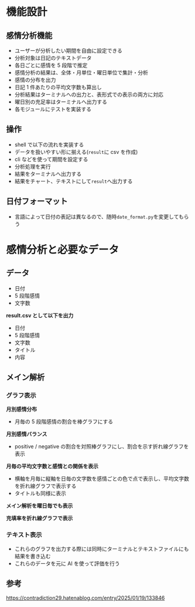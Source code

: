 # 機能設計

## 感情分析機能

- ユーザーが分析したい期間を自由に設定できる
- 分析対象は日記のテキストデータ
- 各日ごとに感情を 5 段階で推定
- 感情分析の結果は、全体・月単位・曜日単位で集計・分析
- 感情の分布を出力
- 日記 1 件あたりの平均文字数も算出し
- 分析結果はターミナルへの出力と、表形式での表示の両方に対応
- 曜日別の充足率はターミナルへ出力する
- 各モジュールにテストを実装する

## 操作

- shell で以下の流れを実装する
- データを扱いやすい形に揃える(`result`に csv を作成)
- cli などを使って期間を設定する
- 分析処理を実行
- 結果をターミナルへ出力する
- 結果をチャート、テキストにして`result`へ出力する

## 日付フォーマット

- 言語によって日付の表記は異なるので、随時`date_format.py`を変更してもらう

# 感情分析と必要なデータ

## データ

- 日付
- 5 段階感情
- 文字数

**result.csv として以下を出力**

- 日付
- 5 段階感情
- 文字数
- タイトル
- 内容

## メイン解析

### グラフ表示

**月別感情分布**

- 月毎の 5 段階感情の割合を棒グラフにする

**月別感情バランス**

- positive / negative の割合を対照棒グラフにし、割合を示す折れ線グラフを表示

**月毎の平均文字数と感情との関係を表示**

- 横軸を月毎に縦軸を日毎の文字数を感情ごとの色で点で表示し、平均文字数を折れ線グラフで表示する
- タイトルも同様に表示

**メイン解析を曜日毎でも表示**

**充填率を折れ線グラフで表示**

### テキスト表示

- これらのグラフを出力する際には同時にターミナルとテキストファイルにも結果を書き込む
- これらのデータを元に AI を使って評価を行う

## 参考

https://contradiction29.hatenablog.com/entry/2025/01/19/133846
